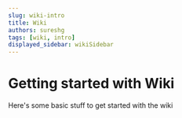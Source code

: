 ```yaml
---
slug: wiki-intro
title: Wiki
authors: sureshg
tags: [wiki, intro]
displayed_sidebar: wikiSidebar
---
```


# Getting started with Wiki

Here's some basic stuff to get started with the wiki
